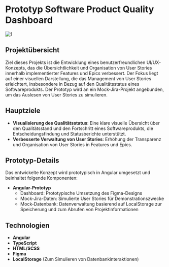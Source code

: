 # Prototyp Software Product Quality Dashboard

![1](https://github.com/user-attachments/assets/f52904c4-f12e-496b-8d57-eafa6d8e5a0b)

## Projektübersicht

Ziel dieses Projekts ist die Entwicklung eines benutzerfreundlichen UI/UX-Konzepts, das die Übersichtlichkeit und Organisation von User Stories innerhalb implementierter Features und Epics verbessert. 
Der Fokus liegt auf einer visuellen Darstellung, die das Management von User Stories erleichtert, insbesondere in Bezug auf den Qualitätsstatus eines Softwareprodukts. 
Der Prototyp wird an ein Mock-Jira-Projekt angebunden, um das Auslesen von User Stories zu simulieren.

## Hauptziele

- **Visualisierung des Qualitätsstatus**: Eine klare visuelle Übersicht über den Qualitätsstand und den Fortschritt eines Softwareprodukts, die Entscheidungsfindung und Statusberichte unterstützt.
- **Verbesserte Verwaltung von User Stories**: Erhöhung der Transparenz und Organisation von User Stories in Features und Epics.

## Prototyp-Details

Das entwickelte Konzept wird prototypisch in Angular umgesetzt und beinhaltet folgende Komponenten:

- **Angular-Prototyp**
  - Dashboard: Prototypische Umsetzung des Figma-Designs
  - Mock-Jira-Daten: Simulierte User Stories für Demonstrationszwecke
  - Mock-Datenbank: Datenverwaltung basierend auf LocalStorage zur Speicherung und zum Abrufen von Projektinformationen

## Technologien

- **Angular**
- **TypeScript**
- **HTML/SCSS**
- **Figma**
- **LocalStorage** (Zum Simulieren von Datenbankinteraktionen)
